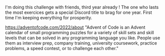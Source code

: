 I'm doing this challenge with friends, third year already !
The one who lasts the most exercices gets a special Discord title to brag 
for one year.
First time I'm keeping everything for prosperity.

https://adventofcode.com/2022/about
"Advent of Code is an Advent calendar of small programming puzzles for a 
variety of skill sets and skill levels that can be solved in any 
programming language you like. People use them as interview prep, company 
training, university coursework, practice problems, a speed contest, or to 
challenge each other."
